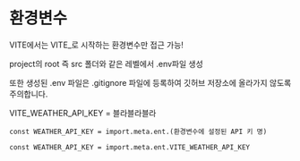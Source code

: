 # 환경변수

VITE에서는 VITE_로 시작하는 환경변수만 접근 가능!  
  
project의 root 즉 src 폴더와 같은 레벨에서 .env파일 생성  
  
또한 생성된 .env 파일은 .gitignore 파일에 등록하여 깃허브 저장소에 올라가지 않도록 주의합니다.  
  
VITE_WEATHER_API_KEY = 블라블라블라  
  
```
const WEATHER_API_KEY = import.meta.ent.(환경변수에 설정된 API 키 명)

const WEATHER_API_KEY = import.meta.ent.VITE_WEATHER_API_KEY
```